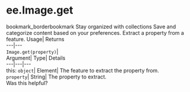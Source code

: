  
#  ee.Image.get
bookmark_borderbookmark Stay organized with collections  Save and categorize content based on your preferences.
Extract a property from a feature. 
Usage| Returns  
---|---  
`Image.get(property)`|   
Argument| Type| Details  
---|---|---  
this: `object`| Element| The feature to extract the property from.  
`property`| String| The property to extract.  
Was this helpful?
